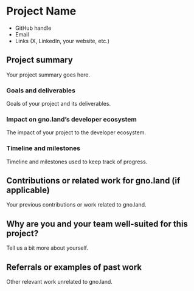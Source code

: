 # Project Name

- GitHub handle
- Email
- Links (X, LinkedIn, your website, etc.)

## Project summary

Your project summary goes here.

### Goals and deliverables

Goals of your project and its deliverables.

### Impact on gno.land’s developer ecosystem

The impact of your project to the developer ecosystem.

### Timeline and milestones

Timeline and milestones used to keep track of progress.

## Contributions or related work for gno.land (if applicable)

Your previous contributions or work related to gno.land.

## Why are you and your team well-suited for this project?

Tell us a bit more about yourself.

## Referrals or examples of past work

Other relevant work unrelated to gno.land.
